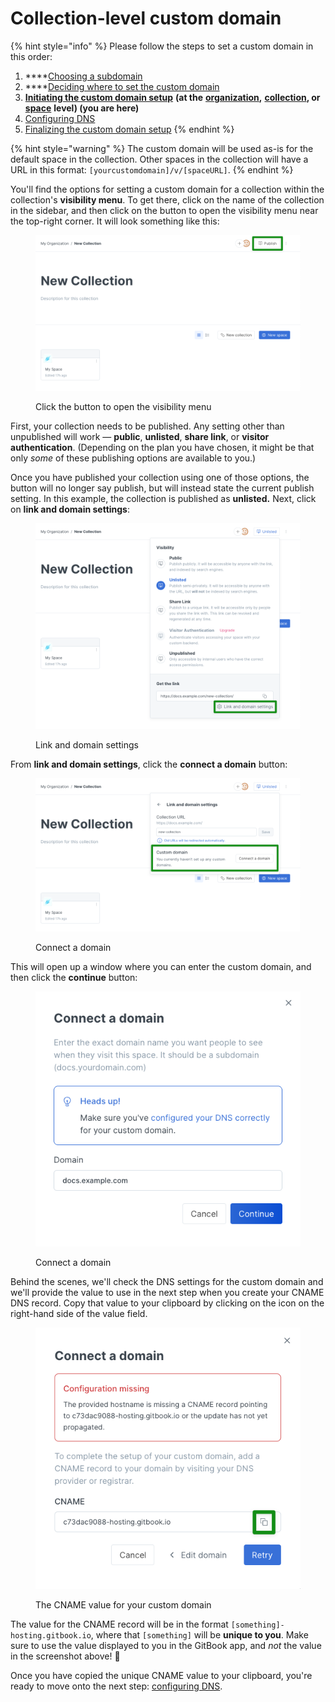 # Collection-level custom domain

{% hint style="info" %}
Please follow the steps to set a custom domain in this order:

1. ****[Choosing a subdomain](../choose.md)
2. ****[Deciding where to set the custom domain](../location.md)
3. [**Initiating the custom domain setup**](./) **(at the** [**organization**](organization-level-custom-domain.md)**,** [**collection**](collection-level-custom-domain.md)**, or** [**space**](space-level-custom-domain.md) **level) (you are here)**
4. [Configuring DNS](../configure-dns.md)
5. [Finalizing the custom domain setup](../finalize.md)
{% endhint %}

{% hint style="warning" %}
The custom domain will be used as-is for the default space in the collection. Other spaces in the collection will have a URL in this format: `[yourcustomdomain]/v/[spaceURL]`.
{% endhint %}

You'll find the options for setting a custom domain for a collection within the collection's **visibility menu**. To get there, click on the name of the collection in the sidebar, and then click on the button to open the visibility menu near the top-right corner. It will look something like this:

<figure><img src="../../../.gitbook/assets/visibility-menu-collection.png" alt=""><figcaption><p>Click the button to open the visibility menu</p></figcaption></figure>

First, your collection needs to be published. Any setting other than unpublished will work — **public**, **unlisted**, **share link**, or **visitor authentication**. (Depending on the plan you have chosen, it might be that only _some_ of these publishing options are available to you.)

Once you have published your collection using one of those options, the button will no longer say publish, but will instead state the current publish setting. In this example, the collection is published as **unlisted.** Next, click on **link and domain settings**:

<figure><img src="../../../.gitbook/assets/collection-link-and-domain-settings.png" alt=""><figcaption><p>Link and domain settings</p></figcaption></figure>

From **link and domain settings**, click the **connect a domain** button:

<figure><img src="../../../.gitbook/assets/collection-connect-a-domain.png" alt=""><figcaption><p>Connect a domain</p></figcaption></figure>

This will open up a window where you can enter the custom domain, and then click the **continue** button:

<figure><img src="../../../.gitbook/assets/connect-a-domain.png" alt=""><figcaption><p>Connect a domain</p></figcaption></figure>

Behind the scenes, we'll check the DNS settings for the custom domain and we'll provide the value to use in the next step when you create your CNAME DNS record. Copy that value to your clipboard by clicking on the icon on the right-hand side of the value field.

<figure><img src="../../../.gitbook/assets/cname-value.png" alt=""><figcaption><p>The CNAME value for your custom domain</p></figcaption></figure>

The value for the CNAME record will be in the format `[something]-hosting.gitbook.io`, where that `[something]` will be **unique to you**. Make sure to use the value displayed to you in the GitBook app, and _not_ the value in the screenshot above! 🙂

Once you have copied the unique CNAME value to your clipboard, you're ready to move onto the next step: [configuring DNS](../configure-dns.md).
